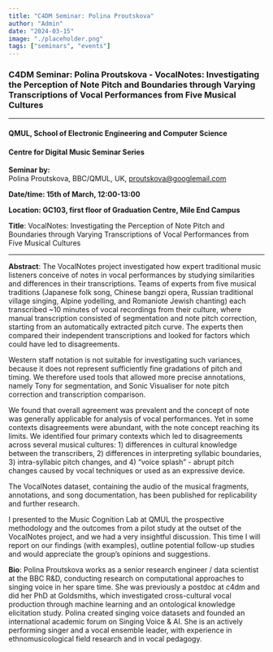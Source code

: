 ```yaml
---
title: "C4DM Seminar: Polina Proutskova"
author: "Admin"
date: "2024-03-15"
image: "./placeholder.png"
tags: ["seminars", "events"]
---
```


### C4DM Seminar: Polina Proutskova - VocalNotes: Investigating the Perception of Note Pitch and Boundaries through Varying Transcriptions of Vocal Performances from Five Musical Cultures
-----------------

#### QMUL, School of Electronic Engineering and Computer Science

#### Centre for Digital Music Seminar Series

**Seminar by:**   
    Polina Proutskova, BBC/QMUL, UK, proutskova@googlemail.com

**Date/time:  15th of March, 12:00-13:00**

**Location: GC103, first floor of Graduation Centre, Mile End Campus**


<b>Title</b>: VocalNotes: Investigating the Perception of Note Pitch and Boundaries through Varying Transcriptions of Vocal Performances from Five Musical Cultures

-----------------

<b>Abstract</b>:
The VocalNotes project investigated how expert traditional music listeners conceive of notes in vocal performances by studying similarities and differences in their transcriptions. Teams of experts from five musical traditions (Japanese folk song, Chinese bangzi opera, Russian traditional village singing, Alpine yodelling, and Romaniote Jewish chanting) each transcribed ~10 minutes of vocal recordings from their culture, where manual transcription consisted of segmentation and note pitch correction, starting from an automatically extracted pitch curve. The experts then compared their independent transcriptions and looked for factors which could have led to disagreements.

Western staff notation is not suitable for investigating such variances, because it does not represent sufficiently fine gradations of pitch and timing. We therefore used tools that allowed more precise annotations, namely Tony for segmentation, and Sonic Visualiser for note pitch correction and transcription comparison. 

We found that overall agreement was prevalent and the concept of note was generally applicable for analysis of vocal performances. Yet in some contexts disagreements were abundant, with the note concept reaching its limits. We identified four primary contexts which led to disagreements across several musical cultures: 1) differences in cultural knowledge between the transcribers, 2) differences in interpreting syllabic boundaries, 3) intra-syllabic pitch changes, and 4) “voice splash” - abrupt pitch changes caused by vocal techniques or used as an expressive device. 

The VocalNotes dataset, containing the audio of the musical fragments, annotations, and song documentation, has been published for replicability and further research. 

I presented to the Music Cognition Lab at QMUL the prospective methodology and the outcomes from a pilot study at the outset of the VocalNotes project, and we had a very insightful discussion. This time I will report on our findings (with examples), outline potential follow-up studies and would appreciate the group’s opinions and suggestions.


<b>Bio</b>: Polina Proutskova works as a senior research engineer / data scientist at the BBC R&D, conducting research on computational approaches to singing voice in her spare time. She was previously a postdoc at c4dm and did her PhD at Goldsmiths, which investigated cross-cultural vocal production through machine learning and an ontological knowledge elicitation study. Polina created singing voice datasets and founded an international academic forum on Singing Voice & AI. She is an actively performing singer and a vocal ensemble leader, with experience in ethnomusicological field research and in vocal pedagogy.

